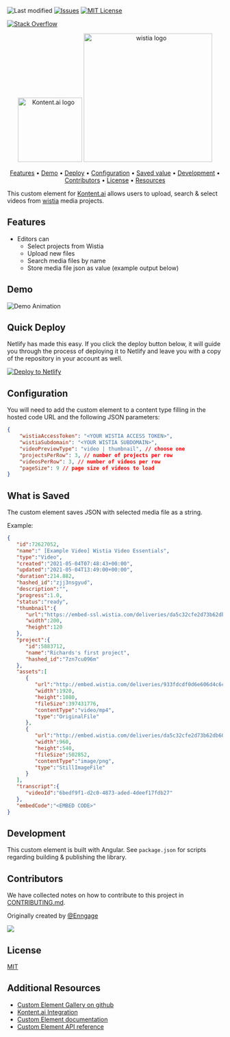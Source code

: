 ![Last modified][last-commit]
[![Issues][issues-shield]][issues-url]
[![MIT License][license-shield]][license-url]

[![Stack Overflow][stack-shield]](https://stackoverflow.com/tags/kontent-ai)

<p align="center">
<image src="docs/kontent-ai.png" alt="Kontent.ai logo" width="150" />
<image src="docs/wistia.png"
alt="wistia logo" width="300">
</p>

<p align="center">
  <a href="#features">Features</a> •
  <a href="#demo">Demo</a> •
  <a href="#quick-deploy">Deploy</a> •
  <a href="#configuration">Configuration</a> •
  <a href="#what-is-saved">Saved value</a> •
  <a href="#development">Development</a> •
  <a href="#contributors">Contributors</a> •
  <a href="#license">License</a> •
  <a href="#additional-resources">Resources</a>
</p>

This custom element for [Kontent.ai](https://kontent.ai) allows users to upload, search & select videos from [wistia](https://www.wistia.com) media projects.

## Features

- Editors can
  - Select projects from Wistia
  - Upload new files
  - Search media files by name
  - Store media file json as value (example output below)

## Demo

![Demo Animation][product-demo]

## Quick Deploy

Netlify has made this easy. If you click the deploy button below, it will guide you through the process of deploying it to Netlify and leave you with a copy of the repository in your account as well.

[![Deploy to Netlify](https://www.netlify.com/img/deploy/button.svg)](https://app.netlify.com/start/deploy?repository=https://github.com/Kontent-ai-Learn//kontent-ai-learn-custom-element-wistia)

## Configuration

You will need to add the custom element to a content type filling in the hosted code URL and the following JSON parameters:

```json
{
    "wistiaAccessToken": "<YOUR WISTIA ACCESS TOKEN>",
    "wistiaSubdomain": "<YOUR WISTIA SUBDOMAIN>",
    "videoPreviewType": "video | thumbnail", // choose one
    "projectsPerRow": 3, // number of projects per row
    "videosPerRow": 3, // number of videos per row
    "pageSize": 9 // page size of videos to load
}
```

## What is Saved

The custom element saves JSON with selected media file as a string.

Example:

```json
{
   "id":72627052,
   "name":" [Example Video] Wistia Video Essentials",
   "type":"Video",
   "created":"2021-05-04T07:48:43+00:00",
   "updated":"2021-05-04T13:49:00+00:00",
   "duration":214.882,
   "hashed_id":"zjj3nsgyud",
   "description":"",
   "progress":1.0,
   "status":"ready",
   "thumbnail":{
      "url":"https://embed-ssl.wistia.com/deliveries/da5c32cfe2d73b62db603d73cd54164e.jpg?image_crop_resized=200x120",
      "width":200,
      "height":120
   },
   "project":{
      "id":5883712,
      "name":"Richards's first project",
      "hashed_id":"7zn7cu096m"
   },
   "assets":[
      {
         "url":"http://embed.wistia.com/deliveries/933fdcdf0d6e606d4c6cf5d8704e7ad9.bin",
         "width":1920,
         "height":1080,
         "fileSize":397431776,
         "contentType":"video/mp4",
         "type":"OriginalFile"
      },
      {
         "url":"http://embed.wistia.com/deliveries/da5c32cfe2d73b62db603d73cd54164e.bin",
         "width":960,
         "height":540,
         "fileSize":502852,
         "contentType":"image/png",
         "type":"StillImageFile"
      }
   ],
   "transcript":{
      "videoId":"6bedf9f1-d2c0-4873-aded-4deef17fdb27"
   },
   "embedCode":"<EMBED CODE>"
}

```

## Development

This custom element is built with Angular. See `package.json` for scripts regarding building & publishing the library.

## Contributors

We have collected notes on how to contribute to this project in [CONTRIBUTING.md](CONTRIBUTING.md).

Originally created by [@Enngage](https://github.com/Enngage)

<a href="https://github.com/Enngage/kontent-custom-element-wistia/graphs/contributors">
  <img src="https://contrib.rocks/image?repo=Enngage/kontent-custom-element-wistia" />
</a>

## License

[MIT](https://tldrlegal.com/license/mit-license)

## Additional Resources

- [Custom Element Gallery on github](https://kentico.github.io/kontent-custom-element-samples/gallery/)
- [Kontent.ai Integration](https://kontent.ai/learn/tutorials/develop-apps/integrate/integrations-overview)
- [Custom Element documentation](https://kontent.ai/learn/tutorials/develop-apps/integrate/content-editing-extensions)
- [Custom Element API reference](https://kontent.ai/learn/reference/custom-elements-js-api)

[last-commit]: https://img.shields.io/github/last-commit/Enngage/kontent-custom-element-wistia?style=for-the-badge
[contributors-shield]: https://img.shields.io/github/contributors/Enngage/kontent-custom-element-wistia.svg?style=for-the-badge
[contributors-url]: https://github.com/Enngage/kontent-custom-element-wistia/graphs/contributors
[forks-shield]: https://img.shields.io/github/forks/Enngage/kontent-custom-element-wistia.svg?style=for-the-badge
[forks-url]: https://github.com/Enngage/kontent-custom-element-wistia/network/members
[stars-shield]: https://img.shields.io/github/stars/Enngage/kontent-custom-element-wistia.svg?style=for-the-badge
[stars-url]: https://github.com/Enngage/kontent-custom-element-wistia/stargazers
[issues-shield]: https://img.shields.io/github/issues/Enngage/kontent-custom-element-wistia.svg?style=for-the-badge
[issues-url]: https://github.com/Enngage/kontent-custom-element-wistia/issues
[license-shield]: https://img.shields.io/github/license/Enngage/kontent-custom-element-wistia.svg?style=for-the-badge
[license-url]: https://github.com/Enngage/kontent-custom-element-wistia/blob/master/LICENSE
[core-shield]: https://img.shields.io/static/v1?label=&message=core%20integration&style=for-the-badge&color=FF5733
[gallery-shield]: https://img.shields.io/static/v1?label=&message=extension%20gallery&style=for-the-badge&color=51bce0
[stack-shield]: https://img.shields.io/badge/Stack%20Overflow-ASK%20NOW-FE7A16.svg?logo=stackoverflow&logoColor=white&style=for-the-badge
[discussion-shield]: https://img.shields.io/badge/GitHub-Discussions-FE7A16.svg?logo=github&style=for-the-badge
[product-demo]: docs/demo.gif?raw=true
